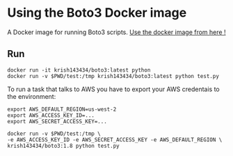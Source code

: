 Using the Boto3 Docker image
===================================

A Docker image for running Boto3 scripts. [Use the docker image from here !](https://hub.docker.com/r/krish143434/boto3)


Run
---

    docker run -it krish143434/boto3:latest python
    docker run -v $PWD/test:/tmp krish143434/boto3:latest python test.py

To run a task that talks to AWS you have to export your AWS credentais to the environment:

    export AWS_DEFAULT_REGION=us-west-2
    export AWS_ACCESS_KEY_ID=...
    export AWS_SECRET_ACCESS_KEY=...

    docker run -v $PWD/test:/tmp \
    -e AWS_ACCESS_KEY_ID -e AWS_SECRET_ACCESS_KEY -e AWS_DEFAULT_REGION \
    krish143434/boto3:1.8 python test.py

